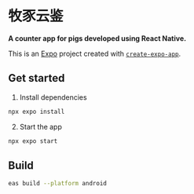 # 牧豕云鉴

**A counter app for pigs developed using React Native.**

This is an [Expo](https://expo.dev) project created with [`create-expo-app`](https://www.npmjs.com/package/create-expo-app).

## Get started

1. Install dependencies

```bash
npx expo install
```

2. Start the app

```bash
npx expo start
```

## Build

```bash
eas build --platform android
```